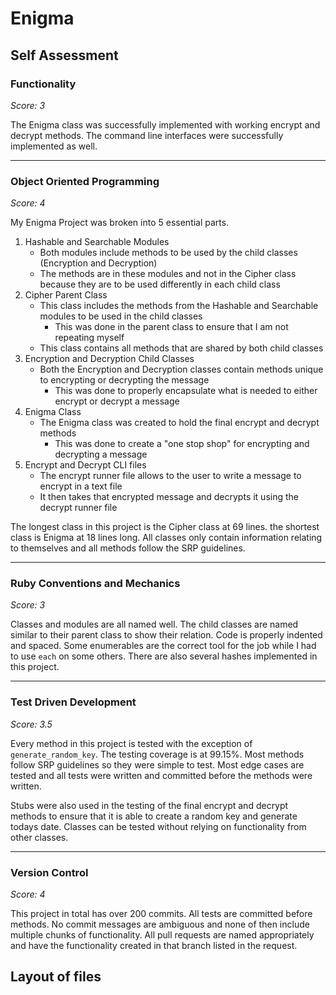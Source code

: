 # Enigma

## Self Assessment

### Functionality

*Score: 3*

The Enigma class was successfully implemented with working encrypt and decrypt methods. The command line interfaces were successfully implemented as well.

___
### Object Oriented Programming

*Score: 4*

My Enigma Project was broken into 5 essential parts.

1. Hashable and Searchable Modules
    - Both modules include methods to be used by the child classes (Encryption and Decryption)
    - The methods are in these modules and not in the Cipher class because they are to be used differently in each child class
2. Cipher Parent Class
    - This class includes the methods from the Hashable and Searchable modules to be used in the child classes
        - This was done in the parent class to ensure that I am not repeating myself
    - This class contains all methods that are shared by both child classes
3. Encryption and Decryption Child Classes
    - Both the Encryption and Decryption classes contain methods unique to encrypting or decrypting the message
        - This was done to properly encapsulate what is needed to either encrypt or decrypt a message
4. Enigma Class
    - The Enigma class was created to hold the final encrypt and decrypt methods
        - This was done to create a "one stop shop" for encrypting and decrypting a message
5. Encrypt and Decrypt CLI files
    - The encrypt runner file allows to the user to write a message to encrypt in a text file
    - It then takes that encrypted message and decrypts it using the decrypt runner file


The longest class in this project is the Cipher class at 69 lines. the shortest class is Enigma at 18 lines long. All classes only contain information relating to themselves and all methods follow the SRP guidelines.

___
### Ruby Conventions and Mechanics

*Score: 3*

Classes and modules are all named well. The child classes are named similar to their parent class to show their relation. Code is properly indented and spaced. Some enumerables are the correct tool for the job while I had to use `each` on some others. There are also several hashes implemented in this project.

___
### Test Driven Development

*Score: 3.5*

Every method in this project is tested with the exception of `generate_random_key`. The testing coverage is at 99.15%. Most methods follow SRP guidelines so they were simple to test. Most edge cases are tested and all tests were written and committed before the methods were written.

Stubs were also used in the testing of the final encrypt and decrypt methods to ensure that it is able to create a random key and generate todays date. Classes can be tested without relying on functionality from other classes.

___
### Version Control

*Score: 4*

This project in total has over 200 commits. All tests are committed before methods. No commit messages are ambiguous and none of then include multiple chunks of functionality. All pull requests are named appropriately and have the functionality created in that branch listed in the request.

## Layout of files
